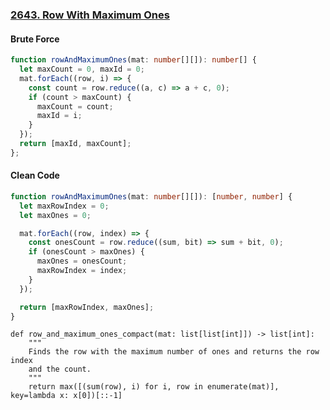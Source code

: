 ### [2643. Row With Maximum Ones](https://leetcode.com/problems/row-with-maximum-ones/)
#### Brute Force
```Typescript
function rowAndMaximumOnes(mat: number[][]): number[] {
  let maxCount = 0, maxId = 0;
  mat.forEach((row, i) => {
    const count = row.reduce((a, c) => a + c, 0);
    if (count > maxCount) {
      maxCount = count;
      maxId = i;
    }
  });
  return [maxId, maxCount];
};
```
#### Clean Code
```Typescript
function rowAndMaximumOnes(mat: number[][]): [number, number] {
  let maxRowIndex = 0;
  let maxOnes = 0;

  mat.forEach((row, index) => {
    const onesCount = row.reduce((sum, bit) => sum + bit, 0);
    if (onesCount > maxOnes) {
      maxOnes = onesCount;
      maxRowIndex = index;
    }
  });

  return [maxRowIndex, maxOnes];
}

```
```Python3
def row_and_maximum_ones_compact(mat: list[list[int]]) -> list[int]:
    """
    Finds the row with the maximum number of ones and returns the row index
    and the count.
    """
    return max([(sum(row), i) for i, row in enumerate(mat)], key=lambda x: x[0])[::-1]
```
